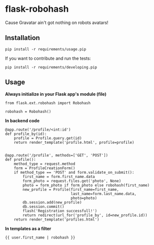 # flask-robohash
Cause Gravatar ain't got nothing on robots avatars!


## Installation


```
pip install -r requirements/usage.pip
```

If you want to contribute and run the tests:

```
pip install -r requirements/developing.pip
```

## Usage

**Always initialize in your Flask app's module (file)**
```
from flask.ext.robohash import Robohash

robohash = Robohash()
```

**In backend code**

```
@app.route('/profile/<int:id')
def profile_by(id):
    profile = Profile.query.get(id)
    return render_template('profile.html', profile=profile)


@app.route('/profile', methods=['GET', 'POST'])
def profile():
    method_type = request.method
    form = ProfileCreationForm()
    if method_type == 'POST' and form.validate_on_submit():
        first_name = form.first_name.data
        form_photo = request.files.get('photo', None)
        photo = form_photo if form_photo else robohash(first_name)
        new_profile = Profile(first_name=first_name,
                              last_name=form.last_name.data,
                              photo=photo)
        db.session.add(new_profile)
        db.session.commit()
        flash('Registration successfull!')
        return redirect(url_for('profile_by', id=new_profile.id))
    return render_template('profiles.html')
```


**In templates as a filter**
 
 ```
 {{ user.first_name | robohash }} 
 ```
